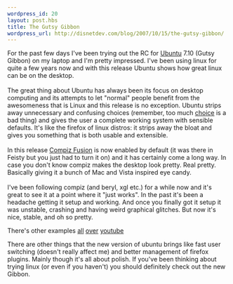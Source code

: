 ```yaml
---
wordpress_id: 20
layout: post.hbs
title: The Gutsy Gibbon
wordpress_url: http://disnetdev.com/blog/2007/10/15/the-gutsy-gibbon/
---
```

For the past few days I've been trying out the RC for <a href="http://www.ubuntu.com/">Ubuntu</a> 7.10 (Gutsy Gibbon) on my laptop and I'm pretty impressed. I've been using linux for quite a few years now and with this release Ubuntu shows how great linux can be on the desktop. <br /><br />The great thing about Ubuntu has always been its focus on desktop computing and its attempts to let "normal" people benefit from the awesomeness that is Linux and this release is no exception. Ubuntu strips away unnecessary and confusing choices (remember, too much <a href="http://www.columbia.edu/%7Ess957/whenchoice.html">choice</a> is a bad thing) and gives the user a complete working system with sensible defaults. It's like the firefox of linux distros: it strips away the bloat and gives you something that is both usable and extensible. <br /><br />In this release <a href="http://compiz.org/">Compiz Fusion</a> is now enabled by default (it was there in Feisty but you just had to turn it on) and it has certainly come a long way. In case you don't know compiz makes the desktop look pretty. Real pretty. Basically giving it a bunch of Mac and Vista inspired eye candy. <br /><br />I've been following compiz (and beryl, xgl etc.) for a while now and it's great to see it at a point where it "just works". In the past it's been a headache getting it setup and working. And once you finally got it setup it was unstable, crashing and having weird graphical glitches. But now it's nice, stable, and oh so pretty.

There's other examples <a href="http://youtube.com/watch?v=DUSn-jBA3CE">all</a> <a href="http://youtube.com/watch?v=E4Fbk52Mk1w">over</a> <a href="http://youtube.com/watch?v=-CgqWlX_GsI">youtube</a>

There are other things that the new version of ubuntu brings like fast user switching (doesn't really affect me) and better management of firefox plugins. Mainly though it's all about polish. If you've been thinking about trying linux (or even if you haven't) you should definitely check out the new Gibbon.<br /><br />
